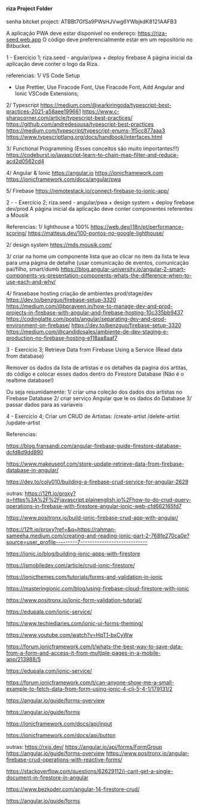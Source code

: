 #### riza Project Folder
senha bitcket project: ATBBt7GfSa9PWsHJVwg6YWbjkdK8121AAFB3

A aplicação PWA deve estar disponível no endereço: https://riza-seed.web.app
O código deve preferencialmente estar em um repositório no Bitbucket.

1 - Exercício 1;  riza.seed - angular/pwa + deploy firebase
A página inicial da aplicação deve conter o logo da Riza.

referencias:
1/ VS Code Setup
- Use Prettier, Use Firacode Font, Use Firacode Font, Add Angular and Ionic VSCode Extensions;

2/ Typescript
https://medium.com/@warkiringoda/typescript-best-practices-2021-a58aee199661
https://www.c-sharpcorner.com/article/typescript-best-practices/
https://github.com/andredesousa/typescript-best-practices
https://medium.com/typescript/typescript-enums-1f5cc877aaa3
https://www.typescriptlang.org/docs/handbook/interfaces.html

3/ Functional Programming (Esses conceitos são muito importantes!!!)
https://codeburst.io/javascript-learn-to-chain-map-filter-and-reduce-acd2d0562cd4

4/ Angular & Ionic
https://angular.io
https://ionicframework.com
https://ionicframework.com/docs/angular/pwa

5/ Firebase
https://remotestack.io/connect-firebase-to-ionic-app/

2 - - Exercício 2; riza.seed - angular/pwa + design system + deploy firebase dev/prod
A página inicial da aplicação deve conter componentes referentes a Mousik

Referencias:
1/ lighthouse a 100%
https://web.dev/i18n/pt/performance-scoring/
https://matteus.dev/100-pontos-no-google-lighthouse/

2/ design system
https://mds.mousik.com/

3/ criar na home um componente lista que ao clicar no item da lista te leva para uma página de detalhe (usar comunicação de eventos, comunicação pai/filho, smart/dumb
https://blog.angular-university.io/angular-2-smart-components-vs-presentation-components-whats-the-difference-when-to-use-each-and-why/

4/ firasebase hosting criação de ambientes prod/stage/dev
https://dev.to/benzguo/firebase-setup-3320
https://medium.com/@bpraveen.in/how-to-manage-dev-and-prod-projects-in-firebase-with-angular-and-firebase-hosting-10c335bb9437
https://codinglatte.com/posts/angular/separating-dev-and-prod-environment-on-firebase/
https://dev.to/benzguo/firebase-setup-3320
https://medium.com/@candidosales/ambiente-de-dev-staging-e-production-no-firebase-hosting-e118aa8aaf7

3 - Exercício 3; Retrieve Data from Firebase Using a Service (Read data from database)

Remover os dados da lista de artistas e os detalhes da pagina dos artitas, do código e colocar esses dados dentro do Firestore Database (Não é o realtime database!)

Ou seja resumidamente:
1/ criar uma coleção dos dados dos artistas no Firebase Database
2/ criar serviço Angular que le os dados do Database
3/ passar dados para as variaveis

4 - Exercicio 4; Criar um CRUD de Artistas:
/create-artist
/delete-artist
/update-artist

Referencias:

https://blog.fransandi.com/angular-firebase-guide-firestore-database-dcfd8d9dd890

https://www.makeuseof.com/store-update-retrieve-data-from-firebase-database-in-angular/

https://dev.to/coly010/building-a-firebase-crud-service-for-angular-2629

outras:
https://12ft.io/proxy?q=https%3A%2F%2Fjavascript.plainenglish.io%2Fhow-to-do-crud-query-operations-in-firebase-with-firestore-angular-ionic-web-cfd662165fd7

https://www.positronx.io/build-ionic-firebase-crud-app-with-angular/

https://12ft.io/proxy?ref=&q=https://rahman-sameeha.medium.com/creating-and-reading-ionic-part-2-768fe270ca0e?source=user_profile---------7----------------------------

https://ionic.io/blog/building-ionic-apps-with-firestore

https://jsmobiledev.com/article/crud-ionic-firestore/

https://ionicthemes.com/tutorials/forms-and-validation-in-ionic

https://masteringionic.com/blog/using-firebase-cloud-firestore-with-ionic

https://www.positronx.io/ionic-form-validation-tutorial/

https://edupala.com/ionic-service/

https://www.techiediaries.com/ionic-ui-forms-theming/

https://www.youtube.com/watch?v=HqT1-bxCyWw

https://forum.ionicframework.com/t/whats-the-best-way-to-save-data-from-a-form-and-access-it-from-multiple-pages-in-a-mobile-app/213988/5

https://edupala.com/ionic-service/

https://forum.ionicframework.com/t/can-anyone-show-me-a-small-example-to-fetch-data-from-form-using-ionic-4-cli-5-4-1/179131/2

https://angular.io/guide/forms-overview

https://angular.io/guide/forms

https://ionicframework.com/docs/api/input

https://ionicframework.com/docs/api/button

outras:
https://rxjs.dev/
https://angular.io/api/forms/FormGroup
https://angular.io/guide/forms-overview
https://www.positronx.io/angular-firebase-crud-operations-with-reactive-forms/

https://stackoverflow.com/questions/62629112/i-cant-get-a-single-document-in-firestore-in-angular

https://www.bezkoder.com/angular-14-firestore-crud/

https://angular.io/guide/forms